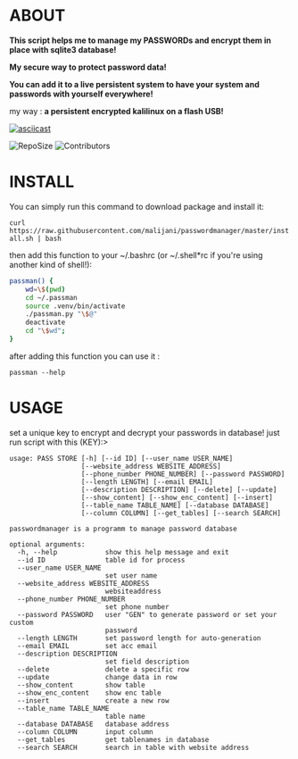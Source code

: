 # ABOUT
**This script helps me to manage my PASSWORDs and encrypt them in place with sqlite3 database!**

**My secure way to protect password data!**

**You can add it to a live persistent system to have your system and passwords with yourself everywhere!**

my way : **a persistent encrypted kalilinux on a flash USB!**

[![asciicast](https://asciinema.org/a/25QiaZ8U5WInmT4rjkuyT7JXq.png)](https://asciinema.org/a/25QiaZ8U5WInmT4rjkuyT7JXq)


![RepoSize](https://img.shields.io/github/repo-size/malijani/passwordmanager.svg?style=flat-square) ![Contributors](https://img.shields.io/github/contributors/malijani/passwordmanager.svg?style=flat-square)

# INSTALL

You can simply run this command to download package and install it:

`curl https://raw.githubusercontent.com/malijani/passwordmanager/master/install.sh | bash`

then add this function to your ~/.bashrc (or ~/.shell*rc if you're using another kind of shell!):

```bash
passman() {
    wd=\$(pwd)
    cd ~/.passman
    source .venv/bin/activate
    ./passman.py "\$@"
    deactivate
    cd "\$wd";
}
```

after adding this function you can use it :

`passman --help`

# USAGE

set a unique key to encrypt and decrypt your passwords in database! just run script with this (KEY):>

```
usage: PASS STORE [-h] [--id ID] [--user_name USER_NAME]
                  [--website_address WEBSITE_ADDRESS]
                  [--phone_number PHONE_NUMBER] [--password PASSWORD]
                  [--length LENGTH] [--email EMAIL]
                  [--description DESCRIPTION] [--delete] [--update]
                  [--show_content] [--show_enc_content] [--insert]
                  [--table_name TABLE_NAME] [--database DATABASE]
                  [--column COLUMN] [--get_tables] [--search SEARCH]

passwordmanager is a programm to manage password database

optional arguments:
  -h, --help            show this help message and exit
  --id ID               table id for process
  --user_name USER_NAME
                        set user name
  --website_address WEBSITE_ADDRESS
                        websiteaddress
  --phone_number PHONE_NUMBER
                        set phone number
  --password PASSWORD   user "GEN" to generate password or set your custom
                        password
  --length LENGTH       set password length for auto-generation
  --email EMAIL         set acc email
  --description DESCRIPTION
                        set field description
  --delete              delete a specific row
  --update              change data in row
  --show_content        show table
  --show_enc_content    show enc table
  --insert              create a new row
  --table_name TABLE_NAME
                        table name
  --database DATABASE   database address
  --column COLUMN       input column
  --get_tables          get tablenames in database
  --search SEARCH       search in table with website address
```
